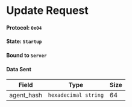 # Update Request

#### Protocol: `0x04`

#### State: `Startup`

#### Bound to `Server`

#### Data Sent

| Field      | Type                 | Size |
| ---------- | -------------------- | ---- |
| agent_hash | `hexadecimal string` | 64   |
